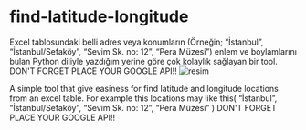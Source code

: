 # find-latitude-longitude

Excel tablosundaki belli adres veya konumların (Örneğin; “İstanbul”, “İstanbul/Sefaköy”, “Sevim Sk. no: 12”, “Pera Müzesi”) enlem ve boylamlarını bulan Python diliyle yazdığım yerine göre çok kolaylık sağlayan bir tool. DON'T FORGET PLACE YOUR GOOGLE API!!  ![resim](https://user-images.githubusercontent.com/85408428/234244171-24b53f6e-90df-4443-baee-d63e3a2ae7d7.png)


A simple tool that give easiness for find latitude and longitude locations from an excel table. For example this locations may like this( “İstanbul”, “İstanbul/Sefaköy”, “Sevim Sk. no: 12”, “Pera Müzesi” )  DON'T FORGET PLACE YOUR GOOGLE API!! 


